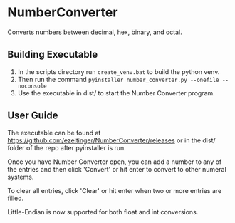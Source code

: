 # NumberConverter

Converts numbers between decimal, hex, binary, and octal.

## Building Executable

1. In the scripts directory run `create_venv.bat` to build the python venv.
2. Then run the command `pyinstaller number_converter.py --onefile --noconsole`
3. Use the executable in dist/ to start the Number Converter program.

## User Guide

The executable can be found at <https://github.com/ezeltinger/NumberConverter/releases> or in the dist/ folder of the repo after pyinstaller is run.

Once you have Number Converter open, you can add a number to any of the entries and then click 'Convert' or hit enter to convert to other numeral systems.

To clear all entries, click 'Clear' or hit enter when two or more entries are filled.

Little-Endian is now supported for both float and int conversions.
